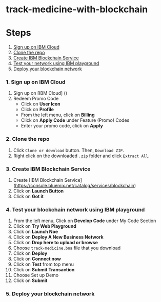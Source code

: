 # track-medicine-with-blockchain
# Steps

1. [Sign up on IBM Cloud](#1-sign-up-on-ibm-cloud)
2. [Clone the repo](#2-clone-the-repo)
3. [Create IBM Blockchain Service](#3-create-ibm-blockchain-service)
4. [Test your network using IBM playground](#4-test-your-blockchain-network-using-ibm-playground)
5. [Deploy your blockchain network ](#5-deploy-your-blockchain-network )


### 1. Sign up on IBM Cloud
1. Sign up on [IBM Cloud] ()
2. Redeem Promo Code 
   * Click on **User Icon**
   * Click on **Profile**
   * From the left menu, click on **Billing** 
   * Click on **Apply Code** under Feature (Promo) Codes
   * Enter your promo code, click on **Apply**

### 2. Clone the repo
1. Click `Clone or download` button. Then, `Download ZIP`.
2. Right click on the downloaded `.zip` folder and click `Extract All`.

### 3. Create IBM Blockchain Service
1. Create [IBM Blockchain Service] (https://console.bluemix.net/catalog/services/blockchain)
2. Click on **Launch Button**
3. Click on **Got it**

### 4. Test your blockchain network using IBM playground
1.  From the left menu, Click on **Develop Code** under My Code Section
2.  Click on **Try Web Playground**
3.  Click on **Launch Noe**
4.  Click on **Deploy A New Business Network**
5.  Click on **Drop here to upload or browse**
6.  Choose `track-medicine.bna` file that you download
7.  Click on **Deploy**
8.  Click on **Connect now**
9.  Click on **Test** from top menu
10. Click on **Submit Transaction**
11. Choose Set up Demo
12. Click on **Submit**

### 5. Deploy your blockchain network 

 
